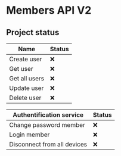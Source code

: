 # Members API V2

## Project status

| Name            | Status |
| --------------- | ------ |
| Create user   | ❌     |
| Get user      | ❌     |
| Get all users | ❌     |
| Update user   | ❌     |
| Delete user   | ❌     |

| Authentification service    | Status |
| --------------------------- | ------ |
| Change password member      | ❌     |
| Login member                | ❌     |
| Disconnect from all devices | ❌     |
